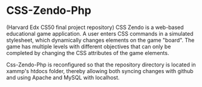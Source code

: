 CSS-Zendo-Php
=============

(Harvard Edx CS50 final project repository) CSS Zendo is a web-based educational game application. A user enters CSS commands in a simulated stylesheet, which dynamically changes elements on the game "board". The game has multiple levels with different objectives that can only be completed by changing the CSS attributes of the game elements.

Css-Zendo-Php is reconfigured so that the repository directory is located in xammp's htdocs folder, thereby allowing
both syncing changes with github and using Apache and MySQL with localhost.
